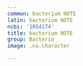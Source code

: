 ```yaml
---
common: bacterium NOTE
latin: bacterium NOTE
ncbi: '1054174'
title: bacterium NOTE
group: Bacteria
image: .na.character

---
```

